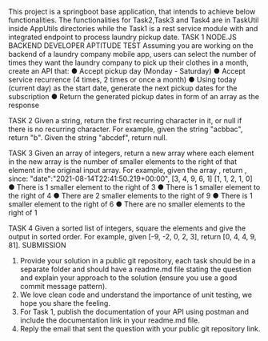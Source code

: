 This project is a springboot base application, that intends to achieve below functionalities. The functionalities for Task2,Task3 and Task4 are in TaskUtil inside AppUtils directories while the Task1 is a rest service module with and integrated endpoint to process laundry pickup date.
TASK 1
NODE.JS BACKEND DEVELOPER APTITUDE TEST
Assuming you are working on the backend of a laundry company mobile app, users can select the number of times they want the laundry company to pick up their clothes in a month, create an API that:
● Accept pickup day (Monday - Saturday)
● Accept service recurrence (4 times, 2 times or once a month)
● Using today (current day) as the start date, generate the next pickup dates for the subscription ● Return the generated pickup dates in form of an array as the response

TASK 2
Given a string, return the first recurring character in it, or null if there is no recurring character. For example, given the string "acbbac", return "b". Given the string "abcdef", return null.

TASK 3
Given an array of integers, return a new array where each element in the new array is the number of smaller elements to the right of that element in the original input array. For example, given the array
, return , since:
"date":"2021-08-14T22:41:50.219+00:00",
[3, 4, 9, 6, 1] [1, 1, 2, 1, 0]
● There is 1 smaller element to the right of 3
● There is 1 smaller element to the right of 4
● There are 2 smaller elements to the right of 9
● There is 1 smaller element to the right of 6
● There are no smaller elements to the right of 1

TASK 4
Given a sorted list of integers, square the elements and give the output in sorted order. For example, given [-9, -2, 0, 2, 3], return [0, 4, 4, 9, 81].
SUBMISSION

1. Provide your solution in a public git repository, each task should be in a separate folder and should have a readme.md file stating the question and explain your approach to the solution (ensure you use a good commit message pattern).
2. We love clean code and understand the importance of unit testing, we hope you share the feeling.
3. For Task 1, publish the documentation of your API using postman and include the documentation link in your readme.md file.
4. Reply the email that sent the question with your public git repository link.
